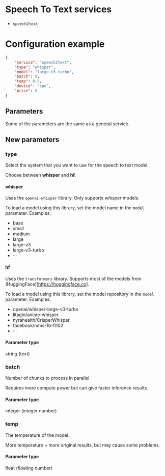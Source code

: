 # Speech To Text services
- `speech2text`

# Configuration example
```json
{
    "service": "speech2text",
    "type": "whisper",
    "model": "large-v3-turbo",
    "batch": 8,
    "temp": 0.5,
    "device": "cpu",
    "price": 0
}
```

## Parameters
Some of the parameters are the same as a general service.

## New parameters
### type
Select the system that you want to use for the speech to text model.

Choose between **whisper** and **hf**.

#### whisper
Uses the `openai-whisper` library. Only supports *whisper* models.

To load a model using this library, set the model name in the `model` parameter. Examples:
- base
- small
- medium
- large
- large-v3
- large-v3-turbo
- ···

#### hf
Uses the `transformers` library. Supports most of the models from (HuggingFace)[https://huggingface.co].

To load a model using this library, set the model repository in the `model` parameter. Examples:
- openai/whisper-large-v3-turbo
- litagin/anime-whisper
- nyrahealth/CrisperWhisper
- facebook/mms-1b-fl102
- ···

#### Parameter type
string (text)

### batch
Number of chunks to process in parallel.

Requires more compute power but can give faster inference results.

#### Parameter type
integer (integer number)

### temp
The temperature of the model.

More temperature = more original results, but may cause some problems.

#### Parameter type
float (floating number)